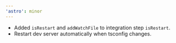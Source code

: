 ```yaml
---
'astro': minor
---
```


- Added `isRestart` and `addWatchFile` to integration step `isRestart`.
- Restart dev server automatically when tsconfig changes.

